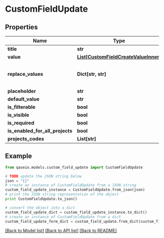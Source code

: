 # CustomFieldUpdate


## Properties

Name | Type | Description | Notes
------------ | ------------- | ------------- | -------------
**title** | **str** |  | 
**value** | [**List[CustomFieldCreateValueInner]**](CustomFieldCreateValueInner.md) |  | [optional] 
**replace_values** | **Dict[str, str]** | Dictionary of old values and their replacemants | [optional] 
**placeholder** | **str** |  | [optional] 
**default_value** | **str** |  | [optional] 
**is_filterable** | **bool** |  | [optional] 
**is_visible** | **bool** |  | [optional] 
**is_required** | **bool** |  | [optional] 
**is_enabled_for_all_projects** | **bool** |  | [optional] 
**projects_codes** | **List[str]** |  | [optional] 

## Example

```python
from qaseio.models.custom_field_update import CustomFieldUpdate

# TODO update the JSON string below
json = "{}"
# create an instance of CustomFieldUpdate from a JSON string
custom_field_update_instance = CustomFieldUpdate.from_json(json)
# print the JSON string representation of the object
print CustomFieldUpdate.to_json()

# convert the object into a dict
custom_field_update_dict = custom_field_update_instance.to_dict()
# create an instance of CustomFieldUpdate from a dict
custom_field_update_form_dict = custom_field_update.from_dict(custom_field_update_dict)
```
[[Back to Model list]](../README.md#documentation-for-models) [[Back to API list]](../README.md#documentation-for-api-endpoints) [[Back to README]](../README.md)


